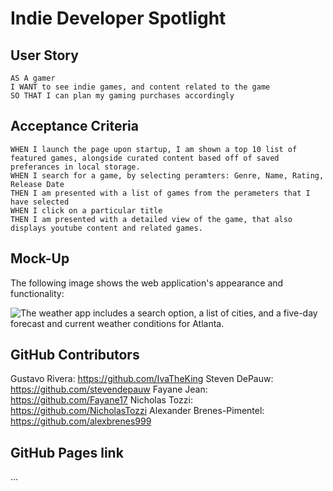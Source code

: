 # Indie Developer Spotlight

## User Story

```
AS A gamer
I WANT to see indie games, and content related to the game
SO THAT I can plan my gaming purchases accordingly
```

## Acceptance Criteria

```
WHEN I launch the page upon startup, I am shown a top 10 list of featured games, alongside curated content based off of saved preferances in local storage.
WHEN I search for a game, by selecting peramters: Genre, Name, Rating, Release Date
THEN I am presented with a list of games from the perameters that I have selected
WHEN I click on a particular title
THEN I am presented with a detailed view of the game, that also displays youtube content and related games.
```

## Mock-Up

The following image shows the web application's appearance and functionality:

![The weather app includes a search option, a list of cities, and a five-day forecast and current weather conditions for Atlanta.](./Assets/06-server-side-apis-homework-demo.png)

## GitHub Contributors

Gustavo Rivera: https://github.com/IvaTheKing
Steven DePauw: https://github.com/stevendepauw
Fayane Jean: https://github.com/Fayane17
Nicholas Tozzi: https://github.com/NicholasTozzi
Alexander Brenes-Pimentel: https://github.com/alexbrenes999

## GitHub Pages link

...
